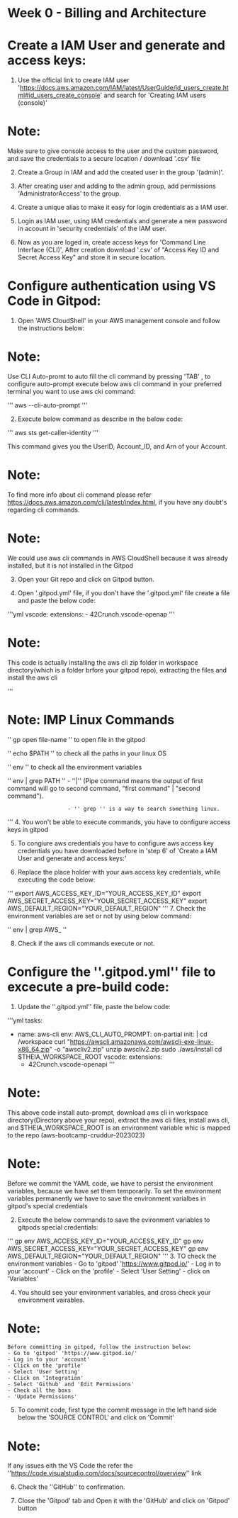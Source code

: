 # Week 0 - Billing and Architecture

# Create a IAM User and generate and access keys:

1. Use the official link to create IAM user 'https://docs.aws.amazon.com/IAM/latest/UserGuide/id_users_create.html#id_users_create_console' and search for 'Creating IAM users (console)'

# Note:

Make sure to give console access to the user and the custom password, and save the credentials to a secure location / download '.csv' file

2. Create a Group in IAM and add the created user in the group '(admin)'.

3. After creating user and adding to the admin group, add permissions 'AdministratorAccess' to the group.

4. Create a unique alias to make it easy for login credentials as a IAM user.

5. Login as IAM user, using IAM credentials and generate a new password in account in 'security credentials' of the IAM user.

6. Now as you are loged in, create access keys for 'Command Line Interface (CLI)', After creation download '.csv' of "Access Key ID and Secret Access Key" and store it in secure location.

# Configure authentication using VS Code in Gitpod:

1. Open 'AWS CloudShell' in your AWS management console and follow the instructions below:

# Note:

Use CLI Auto-promt to auto fill the cli command by pressing 'TAB'
, to configure auto-prompt execute below aws cli command in your preferred terminal you want to use aws cki command:

''' aws --cli-auto-prompt '''

2. Execute below command as describe in the below code:

''' aws sts get-caller-identity '''

This command gives you the UserID, Account_ID, and Arn of your Account.

# Note:

To find more info about cli command please refer https://docs.aws.amazon.com/cli/latest/index.html, if you have any doubt's  regarding cli commands.

# Note:

We could use aws cli commands in AWS CloudShell because it was already installed, but it is not installed in the Gitpod

3. Open your Git repo and click on Gitpod button.

4. Open '.gitpod.yml' file, if you don't have the '.gitpod.yml' file create a file and paste the below code:
 
'''yml
vscode:
  extensions:
    - 42Crunch.vscode-openap
'''

# Note:

This code is actually installing the aws cli zip folder in workspace directory(which is a folder brfore your gitpod repo), extracting the files and install the aws cli

'''
# Note: IMP Linux Commands

'' gp open file-name '' to open file in the gitpod 

'' echo $PATH '' to check all the paths in your linux OS

'' env '' to check all the environment variables

'' env | grep PATH '' - ''|'' (Pipe command means the output of first command will go to 
                              second command, "first command" | "second command").
                            
                       - '' grep '' is a way to search something linux. 
'''
4. You won't be able to execute commands, you have to configure access keys in gitpod

5. To congiure aws credentials you have to configure aws access key credentials you have downloaded before in 'step 6' of 'Create a IAM User and generate and access keys:'

6. Replace the place holder with your aws access key credentials, while executing the code below:

'''
export AWS_ACCESS_KEY_ID="YOUR_ACCESS_KEY_ID"
export AWS_SECRET_ACCESS_KEY="YOUR_SECRET_ACCESS_KEY"
export AWS_DEFAULT_REGION="YOUR_DEFAULT_REGION"
'''
7. Check the environment variables are set or not by using below command:

'' env | grep AWS_ ''

8. Check if the aws cli commands execute or not.

# Configure the ''.gitpod.yml'' file to excecute a pre-build code:

1. Update the ''.gitpod.yml'' file, paste the below code:

'''yml
tasks:
  - name: aws-cli
    env:
      AWS_CLI_AUTO_PROMPT: on-partial
    init: |
      cd /workspace
      curl "https://awscli.amazonaws.com/awscli-exe-linux-x86_64.zip" -o "awscliv2.zip"
      unzip awscliv2.zip
      sudo ./aws/install
      cd $THEIA_WORKSPACE_ROOT
vscode:
  extensions:
    - 42Crunch.vscode-openapi
'''

# Note:

This above code install auto-prompt, download aws cli in workspace directory(Directory above your repo), extract the aws cli files, install aws cli, and $THEIA_WORKSPACE_ROOT is an environment variable whic is mapped to the repo (aws-bootcamp-cruddur-2023023)

# Note:

Before we commit the YAML code, we have to persist the environment variables, because we have set them temporarily. To set the environment variables permanently we have to save the environment varialbes in gitpod's special credentials

2. Execute the below commands to save the evironment variables to gitpods special credentials:

''' 
gp env AWS_ACCESS_KEY_ID="YOUR_ACCESS_KEY_ID" 
gp env AWS_SECRET_ACCESS_KEY="YOUR_SECRET_ACCESS_KEY" 
gp env AWS_DEFAULT_REGION="YOUR_DEFAULT_REGION" 
'''
3.  TO check the environment variables
    - Go to 'gitpod' 'https://www.gitpod.io/'
    - Log in to your 'account'
    - Click on the 'profile' 
    - Select 'User Setting'
    - click on 'Variables'

4. You should see your environment variables, and cross check your environment vairables.

# Note:

    Before committing in gitpod, follow the instruction below:
    - Go to 'gitpod' 'https://www.gitpod.io/'
    - Log in to your 'account'
    - Click on the 'profile' 
    - Select 'User Setting'
    - Click on 'Integration'
    - Select 'Github' and 'Edit Permissions'
    - Check all the boxs 
    - 'Update Permissions'

5. To commit code, first type the commit message in the left hand side below the 'SOURCE CONTROL' and click on 'Commit'

# Note:

If any issues eith the VS Code the refer the ''https://code.visualstudio.com/docs/sourcecontrol/overview'' link

6. Check the ''GitHub'' to confirmation.

7. Close the 'Gitpod' tab and Open it with the 'GitHub' and click on 'Gitpod' button  




